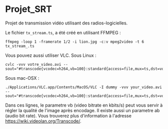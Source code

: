 # Projet_SRT
Projet de transmission vidéo utilisant des radios-logicielles.

Le fichier ````tx_stream.ts````, a été créé en utilisant FFMPEG :
````
ffmpeg -loop 1 -framerate 1/2 -i lion.jpg -c:v mpeg2video -t 6 tx_stream_.ts
````

Vous pouvez aussi utiliser VLC.
Sous Linux :
````
cvlc -vvv votre_video.avi --sout="#transcode{vcodec=h264,vb=100}:standard{access=file,mux=ts,dst=votre_fichier_ts.ts}"
````

Sous mac-OSX :
````
./Applications/VLC.app/Contents/MacOS/VLC -I dummy -vvv your_video.avi --sout="#transcode{vcodec=h264,vb=100}:standard{access=file,mux=ts,dst=votre_fichier_ts.ts}"
````
Dans ces lignes, le parametre vb (video bitrate en kbits/s) peut vous servir à régler la qualité de l'image après encodage. Il existe aussi un parametre ab (audio bit rate). Vous trouverez plus d'information à l'adresse https://wiki.videolan.org/Transcode/.

